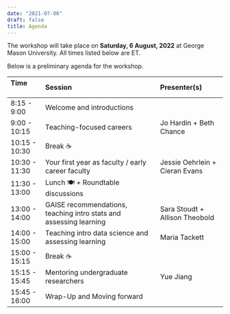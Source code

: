 ```yaml
---
date: "2021-07-06"
draft: false
title: Agenda
---
```


The workshop will take place on **Saturday, 6 August, 2022** at George Mason University. All times listed below are ET.

Below is a preliminary agenda for the workshop. 

| Time &nbsp;&nbsp;&nbsp;&nbsp;&nbsp;&nbsp;&nbsp;&nbsp;&nbsp;| Session                           | Presenter(s) |
|:-------------- |:----------------------------------|:-------------|
| 8:15 - 9:00   | Welcome and introductions                                           |
| 9:00 - 10:15  | Teaching-focused careers                                            | Jo Hardin + Beth Chance
| 10:15 - 10:30 | Break ☕                                                      |
| 10:30	- 11:30 | Your first year as faculty / early career faculty                   | Jessie Oehrlein + Cieran Evans |
| 11:30 - 13:00 | Lunch 🍽️  + Roundtable discussions                     |
| 13:00 - 14:00 | GAISE recommendations, teaching intro stats and assessing learning  | Sara Stoudt + Allison Theobold
| 14:00 - 15:00 | Teaching intro data science and assessing learning                  | Maria Tackett 
| 15:00 - 15:15 | Break ☕                                                      |
| 15:15 - 15:45 | Mentoring undergraduate researchers                                 | Yue Jiang 
| 15:45 - 16:00 | Wrap-Up and Moving forward                                          |

